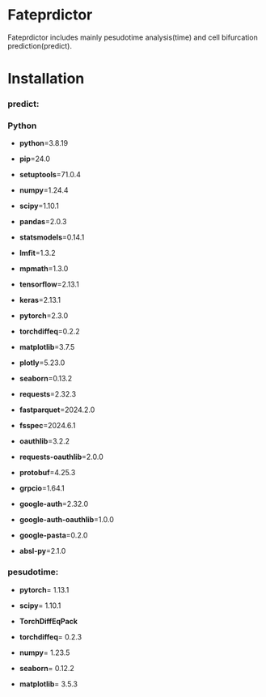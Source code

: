 # Fateprdictor
Fateprdictor includes mainly pesudotime analysis(time) and cell bifurcation prediction(predict). 

# Installation
### predict:
### Python
- **python**=3.8.19
- **pip**=24.0
- **setuptools**=71.0.4

- **numpy**=1.24.4
- **scipy**=1.10.1
- **pandas**=2.0.3
- **statsmodels**=0.14.1
- **lmfit**=1.3.2
- **mpmath**=1.3.0

- **tensorflow**=2.13.1
- **keras**=2.13.1
- **pytorch**=2.3.0
- **torchdiffeq**=0.2.2

- **matplotlib**=3.7.5
- **plotly**=5.23.0
- **seaborn**=0.13.2

- **requests**=2.32.3
- **fastparquet**=2024.2.0
- **fsspec**=2024.6.1
- **oauthlib**=3.2.2
- **requests-oauthlib**=2.0.0
- **protobuf**=4.25.3
- **grpcio**=1.64.1
- **google-auth**=2.32.0
- **google-auth-oauthlib**=1.0.0
- **google-pasta**=0.2.0
- **absl-py**=2.1.0

### pesudotime:
- **pytorch**= 1.13.1
- **scipy**= 1.10.1
- **TorchDiffEqPack**
- **torchdiffeq**= 0.2.3

- **numpy**= 1.23.5
- **seaborn**= 0.12.2
- **matplotlib**= 3.5.3

